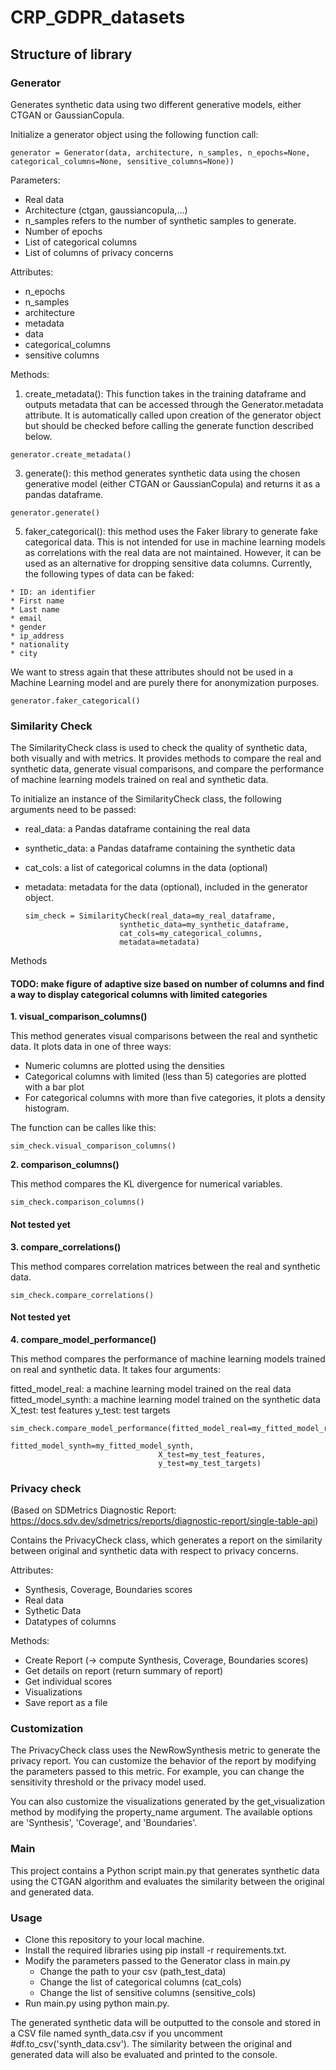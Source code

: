 # CRP_GDPR_datasets

## Structure of library

### Generator

Generates synthetic data using two different generative models, either CTGAN or GaussianCopula. 

Initialize a generator object using the following function call: 

    generator = Generator(data, architecture, n_samples, n_epochs=None, categorical_columns=None, sensitive_columns=None))

Parameters:
  * Real data
  * Architecture (ctgan, gaussiancopula,...)
  * n_samples refers to the number of synthetic samples to generate. 
  * Number of epochs
  * List of categorical columns 
  * List of columns of privacy concerns

Attributes: 

  * n_epochs
  * n_samples
  * architecture
  * metadata
  * data
  * categorical_columns
  * sensitive columns



Methods:
  1. create_metadata(): This function takes in the training dataframe and outputs metadata that can be accessed through the Generator.metadata attribute. It is automatically called upon creation of the generator object but should be checked before calling the generate function described below. 

    generator.create_metadata()
  3. generate(): this method generates synthetic data using the chosen generative model (either CTGAN or GaussianCopula) and returns it as a pandas dataframe.

    generator.generate()
  5. faker_categorical(): this method uses the Faker library to generate fake categorical data. This is not intended for use in machine learning models as correlations with the real data are not maintained.  However, it can be used as an alternative for dropping sensitive data columns. Currently, the following types of data can be faked: 

    * ID: an identifier
    * First name
    * Last name
    * email
    * gender
    * ip_address
    * nationality
    * city
   

We want to stress again that these attributes should not be used in a Machine Learning model and are purely there for anonymization purposes. 

    generator.faker_categorical()



### Similarity Check

The SimilarityCheck class is used to check the quality of synthetic data, both visually and with metrics. It provides methods to compare the real and synthetic data, generate visual comparisons, and compare the performance of machine learning models trained on real and synthetic data.

To initialize an instance of the SimilarityCheck class, the following arguments need to be passed:

 * real_data: a Pandas dataframe containing the real data
 * synthetic_data: a Pandas dataframe containing the synthetic data
 * cat_cols: a list of categorical columns in the data (optional)
 * metadata: metadata for the data (optional), included in the generator object.

       sim_check = SimilarityCheck(real_data=my_real_dataframe,
                            synthetic_data=my_synthetic_dataframe,
                            cat_cols=my_categorical_columns,
                            metadata=metadata)
Methods

#### TODO: make figure of adaptive size based on number of columns and find a way to display categorical columns with limited categories
**1. visual_comparison_columns()**

This method generates visual comparisons between the real and synthetic data. It plots data in one of three ways:

 * Numeric columns are plotted using the densities
 * Categorical columns with limited (less than 5) categories are plotted with a bar plot
 * For categorical columns with more than five categories, it plots a density histogram.

The function can be calles like this: 
    
    sim_check.visual_comparison_columns()


**2. comparison_columns()** 

This method compares the KL divergence for numerical variables.

    sim_check.comparison_columns()

#### Not tested yet
**3. compare_correlations()** 

This method compares correlation matrices between the real and synthetic data.

    sim_check.compare_correlations()

#### Not tested yet
**4. compare_model_performance()**


This method compares the performance of machine learning models trained on real and synthetic data. It takes four arguments:

fitted_model_real: a machine learning model trained on the real data
fitted_model_synth: a machine learning model trained on the synthetic data
X_test: test features
y_test: test targets

    sim_check.compare_model_performance(fitted_model_real=my_fitted_model_real,
                                     fitted_model_synth=my_fitted_model_synth,
                                     X_test=my_test_features,
                                     y_test=my_test_targets)



### Privacy check 
(Based on SDMetrics Diagnostic Report: https://docs.sdv.dev/sdmetrics/reports/diagnostic-report/single-table-api)

Contains the PrivacyCheck class, which generates a report on the similarity between original and synthetic data with respect to privacy concerns. 

Attributes:
- Synthesis, Coverage, Boundaries scores
- Real data
- Sythetic Data
- Datatypes of columns

Methods:
- Create Report (-> compute Synthesis, Coverage, Boundaries scores)
- Get details on report (return summary of report)
- Get individual scores
- Visualizations
- Save report as a file

### Customization 

The PrivacyCheck class uses the NewRowSynthesis metric to generate the privacy report. You can customize the behavior of the report by modifying the parameters passed to this metric. For example, you can change the sensitivity threshold or the privacy model used.

You can also customize the visualizations generated by the get_visualization method by modifying the property_name argument. The available options are 'Synthesis', 'Coverage', and 'Boundaries'.

### Main 
This project contains a Python script main.py that generates synthetic data using the CTGAN algorithm and evaluates the similarity between the original and generated data. 

### Usage

* Clone this repository to your local machine.
* Install the required libraries using pip install -r requirements.txt.
* Modify the parameters passed to the Generator class in main.py
  - Change the path to your csv (path_test_data)
  - Change the list of categorical columns (cat_cols)
  - Change the list of sensitive columns (sensitive_cols)
* Run main.py using python main.py.

The generated synthetic data will be outputted to the console and stored in a CSV file named synth_data.csv if you uncomment #df.to_csv('synth_data.csv'). The similarity between the original and generated data will also be evaluated and printed to the console. 


